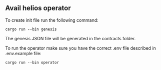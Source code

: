 ## Avail helios operator


To create init file run the following command:
```
cargo run --bin genesis
```
The genesis JSON file will be generated in the contracts folder.

To run the operator make sure you have the correct .env file described in .env.example file:
```
cargo run --bin operator
```
